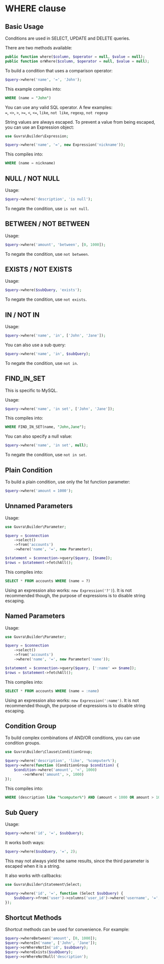 # WHERE clause

## Basic Usage

Conditions are used in SELECT, UPDATE and DELETE queries.

There are two methods available:

```php
public function where($column, $operator = null, $value = null);
public function orWhere($column, $operator = null, $value = null);
```

To build a condition that uses a comparison operator:

```php
$query->where('name', '=', 'John');
```

This example compiles into:

```sql
WHERE (name = "John")
```

You can use any valid SQL operator. A few examples:  
`=`, `<>`, `>`, `>=`, `<`, `<=`, `like`, `not like`, `regexp`, `not regexp`

String values are always escaped.
To prevent a value from being escaped, you can use an Expression object:

```php
use Guvra\Builder\Expression;

$query->where('name', '=', new Expression('nickname'));
```

This compiles into:

```sql
WHERE (name = nickname)
```

## NULL / NOT NULL

Usage:

```php
$query->where('description', 'is null');
```

To negate the condition, use `is not null`.

## BETWEEN / NOT BETWEEN

Usage:

```php
$query->where('amount', 'between', [0, 1000]);
```

To negate the condition, use `not between`.

## EXISTS / NOT EXISTS

Usage:

```php
$query->where($subQuery, 'exists');
```

To negate the condition, use `not exists`.

## IN / NOT IN

Usage:

```php
$query->where('name', 'in', ['John', 'Jane']);
```

You can also use a sub query:

```php
$query->where('name', 'in', $subQuery);
```

To negate the condition, use `not in`.

## FIND_IN_SET

This is specific to MySQL.

Usage:

```php
$query->where('name', 'in set', ['John', 'Jane']);
```

This compiles into:

```sql
WHERE FIND_IN_SET(name, "John,Jane");
```

You can also specify a null value:

```php
$query->where('name', 'in set', null);
```

To negate the condition, use `not in set`.

## Plain Condition

To build a plain condition, use only the 1st function parameter:

```php
$query->where('amount = 1000');
```

## Unnamed Parameters

Usage:

```php
use Guvra\Builder\Parameter;

$query = $connection
    ->select()
    ->from('accounts')
    ->where('name', '=', new Parameter);

$statement = $connection->query($query, [$name]);
$rows = $statement->fetchAll();
```

This compiles into:

```sql
SELECT * FROM accounts WHERE (name = ?)
```

Using an expression also works: `new Expression('?')`).
It is not recommended though, the purpose of expressions is to disable string escaping.

## Named Parameters

Usage:

```php
use Guvra\Builder\Parameter;

$query = $connection
    ->select()
    ->from('accounts')
    ->where('name', '=', new Parameter('name'));

$statement = $connection->query($query, [':name' => $name]);
$rows = $statement->fetchAll();
```

This compiles into:

```sql
SELECT * FROM accounts WHERE (name = :name)
```

Using an expression also works: `new Expression(':name')`.
It is not recommended though, the purpose of expressions is to disable string escaping.

## Condition Group

To build complex combinations of AND/OR conditions, you can use condition groups.

```php
use Guvra\Builder\Clause\ConditionGroup;

$query->where('description', 'like', '%computer%');
$query->where(function (ConditionGroup $condition) {
    $condition->where('amount', '<', 1000)
        ->orWhere('amount', >, 1000)
});
```

This compiles into:

```sql
WHERE (description like "%computer%") AND (amount < 1000 OR amount > 1000)
```

## Sub Query

Usage:

```php
$query->where('id', '=', $subQuery);
```

It works both ways:

```php
$query->where($subQuery, '=', 2);
```

This may not always yield the same results, since the third parameter is escaped when it is a string.

It also works with callbacks:

```php
use Guvra\Builder\Statement\Select;

$query->where('id', '=', function (Select $subQuery) {
    $subQuery->from('user')->columns('user_id')->where('username', '=', 'admin');
});
```

## Shortcut Methods

Shortcut methods can be used for convenience. For example:

```php
$query->whereBetween('amount', [0, 1000]);
$query->whereIn('name', ['John', 'Jane']);
$query->orWhereNotIn('id', $subQuery);
$query->whereExists($subQuery);
$query->orWhereNotNull('description');
```
